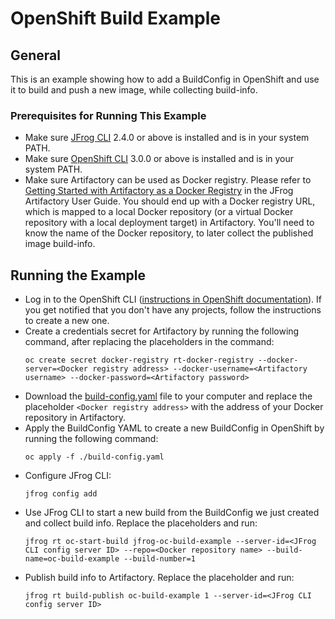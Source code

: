 # OpenShift Build Example
## General
This is an example showing how to add a BuildConfig in OpenShift and use it to build and push a new image, while collecting build-info.

### Prerequisites for Running This Example
* Make sure [JFrog CLI](https://jfrog.com/getcli/) 2.4.0 or above is installed and is in your system PATH.
* Make sure [OpenShift CLI](https://docs.openshift.com/container-platform/latest/cli_reference/openshift_cli/getting-started-cli.html#installing-openshift-cli) 3.0.0 or above is installed and is in your system PATH.
* Make sure Artifactory can be used as Docker registry. Please refer to [Getting Started with Artifactory as a Docker Registry](https://www.jfrog.com/confluence/display/JFROG/Getting+Started+with+Artifactory+as+a+Docker+Registry) in the JFrog Artifactory User Guide. You should end up with a Docker registry URL, which is mapped to a local Docker repository (or a virtual Docker repository with a local deployment target) in Artifactory. You'll need to know the name of the Docker repository, to later collect the published image build-info.

## Running the Example
* Log in to the OpenShift CLI ([instructions in OpenShift documentation](https://docs.openshift.com/container-platform/latest/cli_reference/openshift_cli/getting-started-cli.html#cli-logging-in_cli-developer-commands)). If you get notified that you don't have any projects, follow the instructions to create a new one.
* Create a credentials secret for Artifactory by running the following command, after replacing the placeholders in the command:
  ```
  oc create secret docker-registry rt-docker-registry --docker-server=<Docker registry address> --docker-username=<Artifactory username> --docker-password=<Artifactory password>
  ```
* Download the [build-config.yaml](build-config.yaml) file to your computer and replace the placeholder `<Docker registry address>` with the address of your Docker repository in Artifactory.
* Apply the BuildConfig YAML to create a new BuildConfig in OpenShift by running the following command:
  ```
  oc apply -f ./build-config.yaml
  ```
* Configure JFrog CLI:
  ```
  jfrog config add
  ```
* Use JFrog CLI to start a new build from the BuildConfig we just created and collect build info. Replace the placeholders and run:
  ```
  jfrog rt oc-start-build jfrog-oc-build-example --server-id=<JFrog CLI config server ID> --repo=<Docker repository name> --build-name=oc-build-example --build-number=1
  ```
* Publish build info to Artifactory. Replace the placeholder and run:
  ```
  jfrog rt build-publish oc-build-example 1 --server-id=<JFrog CLI config server ID>
  ```
